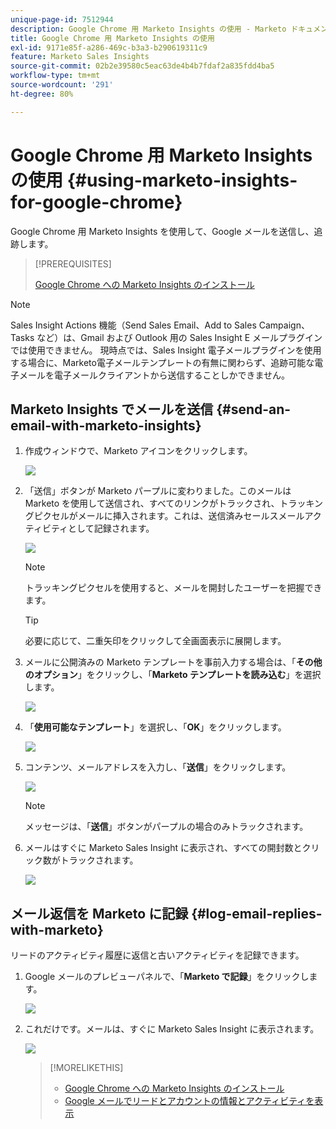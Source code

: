 ```yaml
---
unique-page-id: 7512944
description: Google Chrome 用 Marketo Insights の使用 - Marketo ドキュメント - 製品ドキュメント
title: Google Chrome 用 Marketo Insights の使用
exl-id: 9171e85f-a286-469c-b3a3-b290619311c9
feature: Marketo Sales Insights
source-git-commit: 02b2e39580c5eac63de4b4b7fdaf2a835fdd4ba5
workflow-type: tm+mt
source-wordcount: '291'
ht-degree: 80%

---
```


# Google Chrome 用 Marketo Insights の使用 {#using-marketo-insights-for-google-chrome}

Google Chrome 用 Marketo Insights を使用して、Google メールを送信し、追跡します。

>[!PREREQUISITES]
>
>[Google Chrome への Marketo Insights のインストール](/help/marketo/product-docs/marketo-sales-insight/msi-chrome-plugin/install-marketo-insights-for-google-chrome.md)

>[!NOTE]
>
>Sales Insight Actions 機能（Send Sales Email、Add to Sales Campaign、Tasks など）は、Gmail および Outlook 用の Sales Insight E メールプラグインでは使用できません。 現時点では、Sales Insight 電子メールプラグインを使用する場合に、Marketo電子メールテンプレートの有無に関わらず、追跡可能な電子メールを電子メールクライアントから送信することしかできません。

## Marketo Insights でメールを送信 {#send-an-email-with-marketo-insights}

1. 作成ウィンドウで、Marketo アイコンをクリックします。

   ![](assets/image2015-10-5-14-3a57-3a53.png)

1. 「送信」ボタンが Marketo パープルに変わりました。このメールは Marketo を使用して送信され、すべてのリンクがトラックされ、トラッキングピクセルがメールに挿入されます。これは、送信済みセールスメールアクティビティとして記録されます。

   ![](assets/image2015-10-5-15-3a2-3a21.png)

   >[!NOTE]
   >
   >トラッキングピクセルを使用すると、メールを開封したユーザーを把握できます。

   >[!TIP]
   >
   >必要に応じて、二重矢印をクリックして全画面表示に展開します。

1. メールに公開済みの Marketo テンプレートを事前入力する場合は、「**その他のオプション**」をクリックし、「**Marketo テンプレートを読み込む**」を選択します。

   ![](assets/image2015-10-5-15-3a6-3a50.png)

1. 「**使用可能なテンプレート**」を選択し、「**OK**」をクリックします。

   ![](assets/image2015-10-5-15-3a11-3a44.png)

1. コンテンツ、メールアドレスを入力し、「**送信**」をクリックします。

   ![](assets/image2015-10-6-14-3a37-3a32.png)

   >[!NOTE]
   >
   >メッセージは、「**送信**」ボタンがパープルの場合のみトラックされます。

1. メールはすぐに Marketo Sales Insight に表示され、すべての開封数とクリック数がトラックされます。

   ![](assets/image2015-4-23-16-3a59-3a43.png)

## メール返信を Marketo に記録 {#log-email-replies-with-marketo}

リードのアクティビティ履歴に返信と古いアクティビティを記録できます。

1. Google メールのプレビューパネルで、「**Marketo で記録**」をクリックします。

   ![](assets/image2015-4-23-17-3a0-3a42.png)

1. これだけです。メールは、すぐに Marketo Sales Insight に表示されます。

   ![](assets/image2015-4-23-17-3a1-3a26.png)

   >[!MORELIKETHIS]
   >
   >* [Google Chrome への Marketo Insights のインストール](/help/marketo/product-docs/marketo-sales-insight/msi-chrome-plugin/install-marketo-insights-for-google-chrome.md)
   >* [Google メールでリードとアカウントの情報とアクティビティを表示](/help/marketo/product-docs/marketo-sales-insight/msi-chrome-plugin/view-person-and-account-information-and-activities-in-google-mail.md)

